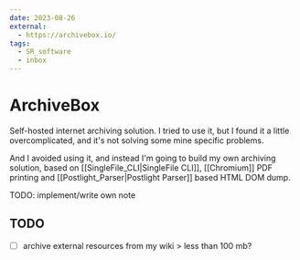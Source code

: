 ```yaml
---
date: 2023-08-26
external:
  - https://archivebox.io/
tags:
  - SR_software
  - inbox
---
```


# ArchiveBox

Self-hosted internet archiving solution. I tried to use it, but I found it a
little overcomplicated, and it's not solving some mine specific problems.

And I avoided using it, and instead I'm going to build my own archiving
solution, based on [[SingleFile_CLI|SingleFile CLI]],
[[Chromium]] PDF printing and
[[Postlight_Parser|Postlight Parser]] based HTML DOM dump.

TODO: implement/write own note

## TODO

- [ ] archive external resources from my wiki > less than 100 mb?
